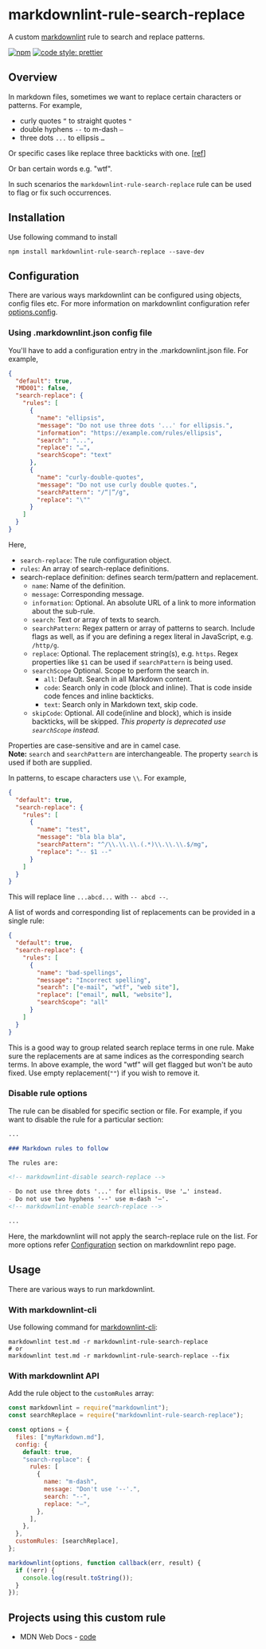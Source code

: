 # markdownlint-rule-search-replace

A custom [markdownlint](https://github.com/DavidAnson/markdownlint) rule to search and replace patterns.

[![npm](https://img.shields.io/npm/v/markdownlint-rule-search-replace)](https://www.npmjs.com/package/markdownlint-rule-search-replace)
[![code style: prettier](https://img.shields.io/badge/code_style-prettier-ff69b4.svg?style=flat-square)](https://github.com/prettier/prettier)

## Overview

In markdown files, sometimes we want to replace certain characters or patterns.
For example,

- curly quotes `“` to straight quotes `"`
- double hyphens `--` to m-dash `—`
- three dots `...` to ellipsis `…`

Or specific cases like replace three backticks with one. [[ref](https://github.com/DavidAnson/markdownlint/issues/411)]

Or ban certain words e.g. "wtf".

In such scenarios the `markdownlint-rule-search-replace` rule can be used to flag or fix such occurrences.

## Installation

Use following command to install

```shell
npm install markdownlint-rule-search-replace --save-dev
```

## Configuration

There are various ways markdownlint can be configured using objects, config files etc. For more information on markdownlint configuration refer [options.config](https://github.com/DavidAnson/markdownlint#optionsconfig).

### Using .markdownlint.json config file

You'll have to add a configuration entry in the .markdownlint.json file.
For example,

```json
{
  "default": true,
  "MD001": false,
  "search-replace": {
    "rules": [
      {
        "name": "ellipsis",
        "message": "Do not use three dots '...' for ellipsis.",
        "information": "https://example.com/rules/ellipsis",
        "search": "...",
        "replace": "…",
        "searchScope": "text"
      },
      {
        "name": "curly-double-quotes",
        "message": "Do not use curly double quotes.",
        "searchPattern": "/“|”/g",
        "replace": "\""
      }
    ]
  }
}
```

Here,

- `search-replace`: The rule configuration object.
- `rules`: An array of search-replace definitions.
- search-replace definition: defines search term/pattern and replacement.
  - `name`: Name of the definition.
  - `message`: Corresponding message.
  - `information`: Optional. An absolute URL of a link to more information about the sub-rule.
  - `search`: Text or array of texts to search.
  - `searchPattern`: Regex pattern or array of patterns to search. Include flags as well, as if you are defining a regex literal in JavaScript, e.g. `/http/g`.
  - `replace`: Optional. The replacement string(s), e.g. `https`. Regex properties like `$1` can be used if `searchPattern` is being used.
  - `searchScope` Optional. Scope to perform the search in.
    - `all`: Default. Search in all Markdown content.
    - `code`: Search only in code (block and inline). That is code inside code fences and inline backticks.
    - `text`: Search only in Markdown text, skip code.
  - `skipCode`: Optional. All code(inline and block), which is inside backticks, will be skipped. _This property is deprecated use `searchScope` instead._

Properties are case-sensitive and are in camel case.\
**Note:** `search` and `searchPattern` are interchangeable. The property `search` is used if both are supplied.

In patterns, to escape characters use `\\`. For example,

```json
{
  "default": true,
  "search-replace": {
    "rules": [
      {
        "name": "test",
        "message": "bla bla bla",
        "searchPattern": "^/\\.\\.\\.(.*)\\.\\.\\.$/mg",
        "replace": "-- $1 --"
      }
    ]
  }
}
```

This will replace line `...abcd...` with `-- abcd --`.

A list of words and corresponding list of replacements can be provided in a single rule:

```json
{
  "default": true,
  "search-replace": {
    "rules": [
      {
        "name": "bad-spellings",
        "message": "Incorrect spelling",
        "search": ["e-mail", "wtf", "web site"],
        "replace": ["email", null, "website"],
        "searchScope": "all"
      }
    ]
  }
}
```

This is a good way to group related search replace terms in one rule. Make sure the replacements are at same indices as the corresponding search terms. In above example, the word "wtf" will get flagged but won't be auto fixed. Use empty replacement(`""`) if you wish to remove it.

### Disable rule options

The rule can be disabled for specific section or file. For example, if you want to disable the rule for a particular section:

```md
...

### Markdown rules to follow

The rules are:

<!-- markdownlint-disable search-replace -->

- Do not use three dots '...' for ellipsis. Use '…' instead.
- Do not use two hyphens '--' use m-dash '—'.
<!-- markdownlint-enable search-replace -->

...
```

Here, the markdownlint will not apply the search-replace rule on the list.
For more options refer [Configuration](https://github.com/DavidAnson/markdownlint#configuration) section on markdownlint repo page.

## Usage

There are various ways to run markdownlint.

### With markdownlint-cli

Use following command for [markdownlint-cli](https://github.com/igorshubovych/markdownlint-cli):

```shell
markdownlint test.md -r markdownlint-rule-search-replace
# or
markdownlint test.md -r markdownlint-rule-search-replace --fix
```

### With markdownlint API

Add the rule object to the `customRules` array:

```js
const markdownlint = require("markdownlint");
const searchReplace = require("markdownlint-rule-search-replace");

const options = {
  files: ["myMarkdown.md"],
  config: {
    default: true,
    "search-replace": {
      rules: [
        {
          name: "m-dash",
          message: "Don't use '--'.",
          search: "--",
          replace: "—",
        },
      ],
    },
  },
  customRules: [searchReplace],
};

markdownlint(options, function callback(err, result) {
  if (!err) {
    console.log(result.toString());
  }
});
```

## Projects using this custom rule

- MDN Web Docs - [code](https://github.com/mdn/content/blob/main/.markdownlint-cli2.jsonc#L125)
